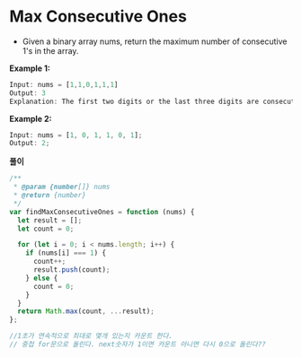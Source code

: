 # Max Consecutive Ones

- Given a binary array nums, return the maximum number of consecutive 1's in the array.

<b>Example 1:</b>

```js
Input: nums = [1,1,0,1,1,1]
Output: 3
Explanation: The first two digits or the last three digits are consecutive 1s. The maximum number of consecutive 1s is 3.
```

<b>Example 2:</b>

```js
Input: nums = [1, 0, 1, 1, 0, 1];
Output: 2;
```

<b>풀이</b>

```js
/**
 * @param {number[]} nums
 * @return {number}
 */
var findMaxConsecutiveOnes = function (nums) {
  let result = [];
  let count = 0;

  for (let i = 0; i < nums.length; i++) {
    if (nums[i] === 1) {
      count++;
      result.push(count);
    } else {
      count = 0;
    }
  }
  return Math.max(count, ...result);
};

//1초가 연속적으로 최대로 몇개 있는지 카운트 한다.
// 중첩 for문으로 돌린다. next숫자가 1이면 카운트 아니면 다시 0으로 돌린다??
```
